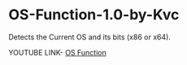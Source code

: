 # OS-Function-1.0-by-Kvc
Detects the Current OS and its bits (x86 or x64).

YOUTUBE LINK- [OS Function](https://www.youtube.com/watch?v=-LRR81HvmRA)
